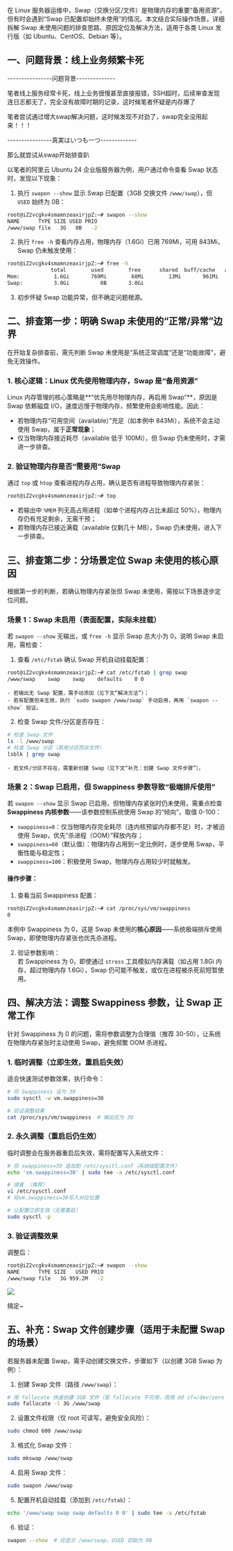 在 Linux 服务器运维中，Swap（交换分区/文件）是物理内存的重要“备用资源”，但有时会遇到“Swap 已配置却始终未使用”的情况。本文结合实际操作场景，详细拆解 Swap 未使用问题的排查思路、原因定位及解决方法，适用于各类 Linux 发行版（如 Ubuntu、CentOS、Debian 等）。



## 一、问题背景：线上业务频繁卡死


----------------问题背景--------------





笔者线上服务经常卡死，线上业务很慢甚至直接报错，SSH超时，后续审查发现连日志都无了，完全没有故障时期的记录，这时候笔者怀疑是内存爆了



笔者尝试通过增大swap解决问题，这时候发现不对劲了，swap完全没用起来！！！



----------------真実はいつも一つ-------------

那么就尝试从swap开始排查趴



以笔者的阿里云 Ubuntu 24 企业版服务器为例，用户通过命令查看 Swap 状态时，发现以下现象：

1. 执行 `swapon --show` 显示 Swap 已配置（3GB 交换文件 `/www/swap`），但 `USED` 始终为 0B：

```bash
root@iZ2vcgkv4smamnzeaxirjpZ:~# swapon --show
NAME      TYPE SIZE USED PRIO
/www/swap file   3G   0B   -2
```

2. 执行 `free -h` 查看内存占用，物理内存（1.6Gi）已用 769Mi，可用 843Mi，Swap 仍未触发使用：

```bash
root@iZ2vcgkv4smamnzeaxirjpZ:~# free -h
              total        used        free      shared  buff/cache   available
Mem:           1.6Gi       769Mi        68Mi        13Mi       961Mi       843Mi
Swap:          3.0Gi          0B       3.0Gi
```

3. 初步怀疑 Swap 功能异常，但不确定问题根源。



## 二、排查第一步：明确 Swap 未使用的“正常/异常”边界
在开始复杂排查前，需先判断 Swap 未使用是“系统正常调度”还是“功能故障”，避免无效操作。

### 1. 核心逻辑：Linux 优先使用物理内存，Swap 是“备用资源”
Linux 内存管理的核心策略是**“优先用尽物理内存，再启用 Swap”**，原因是 Swap 依赖磁盘 I/O，速度远慢于物理内存，频繁使用会影响性能。因此：

+ 若物理内存“可用空间（available）”充足（如本例中 843Mi），系统不会主动使用 Swap，属于**正常现象**；
+ 仅当物理内存接近耗尽（available 低于 100Mi），但 Swap 仍未使用时，才需进一步排查。

### 2. 验证物理内存是否“需要用”Swap
通过 `top` 或 `htop` 查看进程内存占用，确认是否有进程导致物理内存紧张：

```bash
root@iZ2vcgkv4smamnzeaxirjpZ:~# top
```

+ 若输出中 `%MEM` 列无高占用进程（如单个进程内存占比未超过 50%），物理内存仍有充足剩余，无需干预；
+ 若物理内存已接近满载（available 仅剩几十 MB），Swap 仍未使用，进入下一步排查。



## 三、排查第二步：分场景定位 Swap 未使用的核心原因
根据第一步的判断，若确认物理内存紧张但 Swap 未使用，需按以下场景逐步定位问题。

### 场景 1：Swap 未启用（表面配置，实际未挂载）
若 `swapon --show` 无输出，或 `free -h` 显示 Swap 总大小为 0，说明 Swap 未启用，需检查：

1. 查看 `/etc/fstab` 确认 Swap 开机自动挂载配置：

```bash
root@iZ2vcgkv4smamnzeaxirjpZ:~# cat /etc/fstab | grep swap
/www/swap    swap    swap    defaults    0 0
```

    - 若输出无 Swap 配置，需手动添加（见下文“解决方法”）；
    - 若有配置但未生效，执行 `sudo swapon /www/swap` 手动启用，再用 `swapon --show` 验证。
2. 检查 Swap 文件/分区是否存在：

```bash
# 检查 Swap 文件
ls -l /www/swap
# 检查 Swap 分区（若用分区而非文件）
lsblk | grep swap
```

    - 若文件/分区不存在，需重新创建 Swap（见下文“补充：创建 Swap 文件步骤”）。



### 场景 2：Swap 已启用，但 Swappiness 参数导致“极端排斥使用”
若 `swapon --show` 显示 Swap 已启用，但物理内存紧张时仍未使用，需重点检查 **Swappiness 内核参数**——该参数控制系统使用 Swap 的“倾向”，取值 0-100：

+ `swappiness=0`：仅当物理内存完全耗尽（连内核预留内存都不足）时，才被迫使用 Swap，优先“杀进程（OOM）”释放内存；
+ `swappiness=60`（默认值）：物理内存占用到一定比例时，逐步使用 Swap，平衡性能与稳定性；
+ `swappiness=100`：积极使用 Swap，物理内存占用较少时就触发。

#### 操作步骤：
1. 查看当前 Swappiness 配置：

```bash
root@iZ2vcgkv4smamnzeaxirjpZ:~# cat /proc/sys/vm/swappiness
0
```

本例中 Swappiness 为 0，这是 Swap 未使用的**核心原因**——系统极端排斥使用 Swap，即使物理内存紧张也优先杀进程。

2. 验证参数影响：  
若 Swappiness 为 0，即使通过 `stress` 工具模拟内存满载（如占用 1.8Gi 内存，超过物理内存 1.6Gi），Swap 仍可能不触发，或仅在进程被杀死前短暂使用。



## 四、解决方法：调整 Swappiness 参数，让 Swap 正常工作
针对 Swappiness 为 0 的问题，需将参数调整为合理值（推荐 30-50），让系统在物理内存紧张时主动使用 Swap，避免频繁 OOM 杀进程。

### 1. 临时调整（立即生效，重启后失效）
适合快速测试参数效果，执行命令：

```bash
# 将 Swappiness 设为 30
sudo sysctl -w vm.swappiness=30

# 验证调整结果
cat /proc/sys/vm/swappiness  # 输出应为 30
```

### 2. 永久调整（重启后仍生效）
临时调整会在服务器重启后失效，需将配置写入系统文件：

```bash
# 将 swappiness=30 追加到 /etc/sysctl.conf（系统级配置文件）
echo 'vm.swappiness=30' | sudo tee -a /etc/sysctl.conf

# 或者 （推荐）
vi /etc/sysctl.conf
# 将vm.swappiness=30写入对应位置

# 让配置立即生效（无需重启）
sudo sysctl -p
```

### 3. 验证调整效果
调整后：

```bash
root@iZ2vcgkv4smamnzeaxirjpZ:~# swapon --show
NAME      TYPE SIZE   USED PRIO
/www/swap file   3G 959.2M   -2
```

![](https://cdn.nlark.com/yuque/0/2025/png/49455411/1759561501565-dbc37e52-dfb8-4cfe-b1bf-37f8d72252e0.png)

搞定~

## 五、补充：Swap 文件创建步骤（适用于未配置 Swap 的场景）
若服务器未配置 Swap，需手动创建交换文件，步骤如下（以创建 3GB Swap 为例）：

1. 创建 Swap 文件（路径 `/www/swap`）：

```bash
# 用 fallocate 快速创建 3GB 文件（若 fallocate 不可用，改用 dd if=/dev/zero of=/www/swap bs=1M count=3072）
sudo fallocate -l 3G /www/swap
```

2. 设置文件权限（仅 root 可读写，避免安全风险）：

```bash
sudo chmod 600 /www/swap
```

3. 格式化 Swap 文件：

```bash
sudo mkswap /www/swap
```

4. 启用 Swap 文件：

```bash
sudo swapon /www/swap
```

5. 配置开机自动挂载（添加到 `/etc/fstab`）：

```bash
echo '/www/swap swap swap defaults 0 0' | sudo tee -a /etc/fstab
```

6. 验证：

```bash
swapon --show  # 应显示 /www/swap，USED 初始为 0B
```



## 
